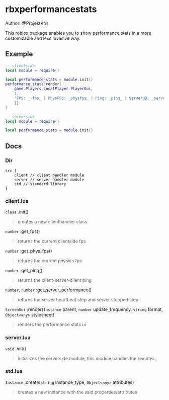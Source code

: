 # rbxperformancestats

Author: @ProjektKris

This roblox package enables you to show performance stats in a more customizable and less invasive way.

## Example
```lua
-- clientside
local module = require()

local performance_stats = module.init()
performance_stats:render(
    game.Players.LocalPlayer.PlayerGui,
    1,
    "FPS: _-fps_ | PhysFPS: _physfps_ | Ping: _ping_ | ServerHB: _serverhb_ | ServerStep: _serverstep_",
    {}
)
```

```lua
-- serverside
local module = require()

local performance_stats = module.init()
```

## Docs

### Dir
```
src {
    client // client handler module
    server // server handler module
    std // standard library
}
```

### client.lua

`class` .init()

> creates a new clienthandler class

`number` :get_fps()

> returns the current clientside fps

`number` :get_phys_fps()

> returns the current physics fps

`number` :get_ping()

> returns the client-server-client ping

`number`, `number` :get_server_performance()

> returns the server heartbeat step and server stepped step

`ScreenGui` :render(`Instance` parent, `number` update_frequency, `string` format, `Object<any>` stylesheet)

> renders the performance stats ui

### server.lua

`void` .init()

> initializes the serverside module, this module handles the remotes

### std.lua

`Instance` .create(`string` instance_type, `Object<any>` attributes)

> creates a new instance with the said properties/attributes